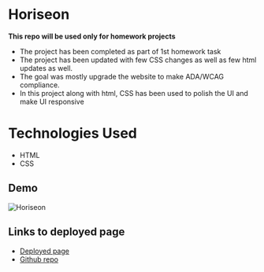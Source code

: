 # Horiseon
**This repo will be used only for homework projects**

* The project has been completed as part of 1st homework task
* The project has been updated with few CSS changes as well as few html updates as well.
* The goal was mostly upgrade the website to make ADA/WCAG compliance.
* In this project along with html, CSS has been used to polish the UI and make UI responsive

# Technologies Used

- HTML
- CSS


## Demo
![Horiseon](horiseon.gif)

## Links to deployed page
* [Deployed page](https://anirbantalukder.github.io/homework/Develop/index.html)
* [Github repo](https://github.com/AnirbanTalukder/homework)
